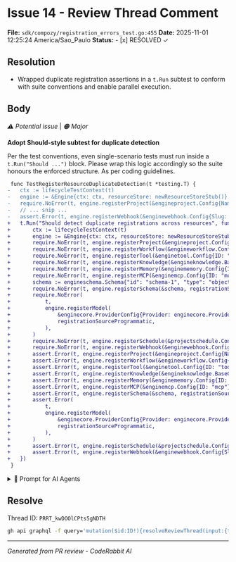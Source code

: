 # Issue 14 - Review Thread Comment

**File:** `sdk/compozy/registration_errors_test.go:455`
**Date:** 2025-11-01 12:25:24 America/Sao_Paulo
**Status:** - [x] RESOLVED ✓

## Resolution

- Wrapped duplicate registration assertions in a `t.Run` subtest to conform with suite conventions and enable parallel execution.

## Body

_⚠️ Potential issue_ | _🟠 Major_

**Adopt Should-style subtest for duplicate detection**

Per the test conventions, even single-scenario tests must run inside a `t.Run("Should ...")` block. Please wrap this logic accordingly so the suite honours the enforced structure. As per coding guidelines.

```diff
 func TestRegisterResourceDuplicateDetection(t *testing.T) {
-	ctx := lifecycleTestContext(t)
-	engine := &Engine{ctx: ctx, resourceStore: newResourceStoreStub()}
-	require.NoError(t, engine.registerProject(&engineproject.Config{Name: "dup"}, registrationSourceProgrammatic))
-	// ... snip ...
-	assert.Error(t, engine.registerWebhook(&enginewebhook.Config{Slug: "hook"}, registrationSourceProgrammatic))
+	t.Run("Should detect duplicate registrations across resources", func(t *testing.T) {
+		ctx := lifecycleTestContext(t)
+		engine := &Engine{ctx: ctx, resourceStore: newResourceStoreStub()}
+		require.NoError(t, engine.registerProject(&engineproject.Config{Name: "dup"}, registrationSourceProgrammatic))
+		require.NoError(t, engine.registerWorkflow(&engineworkflow.Config{ID: "wf"}, registrationSourceProgrammatic))
+		require.NoError(t, engine.registerTool(&enginetool.Config{ID: "tool"}, registrationSourceProgrammatic))
+		require.NoError(t, engine.registerKnowledge(&engineknowledge.BaseConfig{ID: "kb"}, registrationSourceProgrammatic))
+		require.NoError(t, engine.registerMemory(&enginememory.Config{ID: "mem"}, registrationSourceProgrammatic))
+		require.NoError(t, engine.registerMCP(&enginemcp.Config{ID: "mcp"}, registrationSourceProgrammatic))
+		schema := engineschema.Schema{"id": "schema-1", "type": "object"}
+		require.NoError(t, engine.registerSchema(&schema, registrationSourceProgrammatic))
+		require.NoError(
+			t,
+			engine.registerModel(
+				&enginecore.ProviderConfig{Provider: enginecore.ProviderName("openai"), Model: "gpt"},
+				registrationSourceProgrammatic,
+			),
+		)
+		require.NoError(t, engine.registerSchedule(&projectschedule.Config{ID: "schedule"}, registrationSourceProgrammatic))
+		require.NoError(t, engine.registerWebhook(&enginewebhook.Config{Slug: "hook"}, registrationSourceProgrammatic))
+		assert.Error(t, engine.registerProject(&engineproject.Config{Name: "dup"}, registrationSourceProgrammatic))
+		assert.Error(t, engine.registerWorkflow(&engineworkflow.Config{ID: "wf"}, registrationSourceProgrammatic))
+		assert.Error(t, engine.registerTool(&enginetool.Config{ID: "tool"}, registrationSourceProgrammatic))
+		assert.Error(t, engine.registerKnowledge(&engineknowledge.BaseConfig{ID: "kb"}, registrationSourceProgrammatic))
+		assert.Error(t, engine.registerMemory(&enginememory.Config{ID: "mem"}, registrationSourceProgrammatic))
+		assert.Error(t, engine.registerMCP(&enginemcp.Config{ID: "mcp"}, registrationSourceProgrammatic))
+		assert.Error(t, engine.registerSchema(&schema, registrationSourceProgrammatic))
+		assert.Error(
+			t,
+			engine.registerModel(
+				&enginecore.ProviderConfig{Provider: enginecore.ProviderName("openai"), Model: "gpt"},
+				registrationSourceProgrammatic,
+			),
+		)
+		assert.Error(t, engine.registerSchedule(&projectschedule.Config{ID: "schedule"}, registrationSourceProgrammatic))
+		assert.Error(t, engine.registerWebhook(&enginewebhook.Config{Slug: "hook"}, registrationSourceProgrammatic))
+	})
 }
```

<details>
<summary>🤖 Prompt for AI Agents</summary>

```
In sdk/compozy/registration_errors_test.go around lines 420-455, the test body
must be wrapped in a Should-style subtest; wrap the entire setup and assertions
in a t.Run("Should detect duplicate registrations", func(t *testing.T) { ... })
block, moving the existing code into that closure (ensuring you use the inner t
for assertions to avoid shadowing) so the test follows the suite convention; no
other logic changes are needed.
```

</details>

<!-- fingerprinting:phantom:medusa:sabertoothed -->

<!-- This is an auto-generated comment by CodeRabbit -->

## Resolve

Thread ID: `PRRT_kwDOOlCPts5gNDTH`

```bash
gh api graphql -f query='mutation($id:ID!){resolveReviewThread(input:{threadId:$id}){thread{isResolved}}}' -F id=PRRT_kwDOOlCPts5gNDTH
```

---
*Generated from PR review - CodeRabbit AI*
